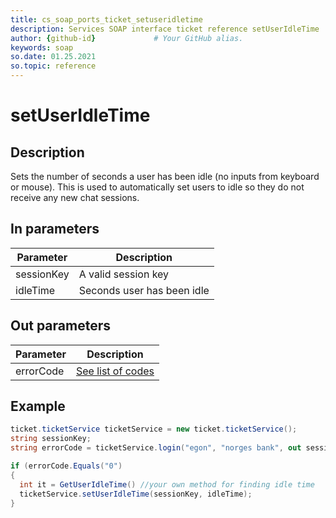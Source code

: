 ```yaml
---
title: cs_soap_ports_ticket_setuseridletime
description: Services SOAP interface ticket reference setUserIdleTime
author: {github-id}             # Your GitHub alias.
keywords: soap
so.date: 01.25.2021
so.topic: reference
---
```


# setUserIdleTime

## Description

Sets the number of seconds a user has been idle (no inputs from keyboard or mouse). This is used to automatically set users to idle so they do not receive any new chat sessions.

## In parameters

| Parameter | Description |
|---|---|
| sessionKey | A valid session key |
| idleTime | Seconds user has been idle |

## Out parameters

| Parameter | Description |
|---|---|
| errorCode | [See list of codes][1] |

## Example

```csharp
ticket.ticketService ticketService = new ticket.ticketService();
string sessionKey;
string errorCode = ticketService.login("egon", "norges bank", out sessionKey);

if (errorCode.Equals("0")
{
  int it = GetUserIdleTime() //your own method for finding idle time
  ticketService.setUserIdleTime(sessionKey, idleTime);
}
```

<!-- Referenced links -->
[1]: ../../error-codes.md
